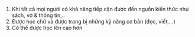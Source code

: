 1. Khi tất cả mọi người có khả năng tiếp cận được đến nguồn kiến thức như sách, vở &amp; thông tin,..
2. Được học chữ và được trang bị những kỹ năng cơ bản (đọc, viết,...)
3. Có thể được học lên cao hơn
